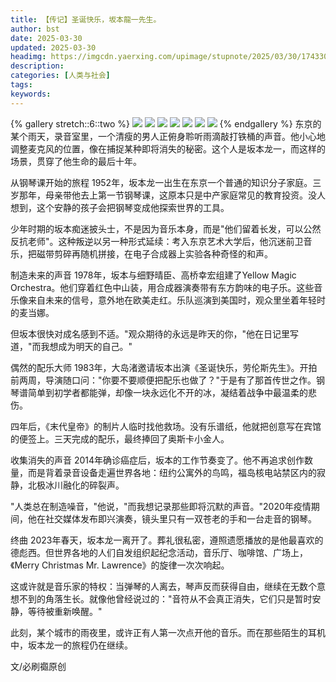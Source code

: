 ```yaml
---
title: 【传记】圣诞快乐，坂本龍一先生。
author: bst
date: 2025-03-30
updated: 2025-03-30
headimg: https://imgcdn.yaerxing.com/upimage/stupnote/2025/03/30/1743304744_12009103_9537.jpg
description: 
categories: [人类与社会]
tags: 
keywords: 
---
```


{% gallery stretch::6::two %}
![](https://imgcdn.yaerxing.com/upimage/stupnote/2025/03/30/1743304744_12009103_9537.jpg)
![](https://imgcdn.yaerxing.com/upimage/stupnote/2025/03/30/1743304746_12009103_8462.jpg)
![](https://imgcdn.yaerxing.com/upimage/stupnote/2025/03/30/1743304748_12009103_8074.jpg)
![](https://imgcdn.yaerxing.com/upimage/stupnote/2025/03/30/1743304749_12009103_1954.jpg)
![](https://imgcdn.yaerxing.com/upimage/stupnote/2025/03/30/1743304750_12009103_8829.jpg)
![](https://imgcdn.yaerxing.com/upimage/stupnote/2025/03/30/1743304751_12009103_3041.jpg)
![](https://imgcdn.yaerxing.com/upimage/stupnote/2025/03/30/1743304753_12009103_1710.jpg)
{% endgallery %}
东京的某个雨天，录音室里，一个清瘦的男人正俯身聆听雨滴敲打铁桶的声音。他小心地调整麦克风的位置，像在捕捉某种即将消失的秘密。这个人是坂本龙一，而这样的场景，贯穿了他生命的最后十年。  

从钢琴课开始的旅程
1952年，坂本龙一出生在东京一个普通的知识分子家庭。三岁那年，母亲带他去上第一节钢琴课，这原本只是中产家庭常见的教育投资。没人想到，这个安静的孩子会把钢琴变成他探索世界的工具。  

少年时期的坂本痴迷披头士，不是因为音乐本身，而是"他们留着长发，可以公然反抗老师"。这种叛逆以另一种形式延续：考入东京艺术大学后，他沉迷前卫音乐，把磁带剪碎再随机拼接，在电子合成器上实验各种奇怪的和声。  

制造未来的声音
1978年，坂本与细野晴臣、高桥幸宏组建了Yellow Magic Orchestra。他们穿着红色中山装，用合成器演奏带有东方韵味的电子乐。这些音乐像来自未来的信号，意外地在欧美走红。乐队巡演到美国时，观众里坐着年轻时的麦当娜。  

但坂本很快对成名感到不适。"观众期待的永远是昨天的你，"他在日记里写道，"而我想成为明天的自己。"  

偶然的配乐大师
1983年，大岛渚邀请坂本出演《圣诞快乐，劳伦斯先生》。开拍前两周，导演随口问："你要不要顺便把配乐也做了？"于是有了那首传世之作。钢琴谱简单到初学者都能弹，却像一块永远化不开的冰，凝结着战争中最温柔的悲伤。  

四年后，《末代皇帝》的制片人临时找他救场。没有乐谱纸，他就把创意写在宾馆的便签上。三天完成的配乐，最终捧回了奥斯卡小金人。  

收集消失的声音
2014年确诊癌症后，坂本的工作节奏变了。他不再追求创作数量，而是背着录音设备走遍世界各地：纽约公寓外的鸟鸣，福岛核电站禁区内的寂静，北极冰川融化的碎裂声。  

"人类总在制造噪音，"他说，"而我想记录那些即将沉默的声音。"2020年疫情期间，他在社交媒体发布即兴演奏，镜头里只有一双苍老的手和一台走音的钢琴。  

终曲
2023年春天，坂本龙一离开了。葬礼很私密，遵照遗愿播放的是他最喜欢的德彪西。但世界各地的人们自发组织起纪念活动，音乐厅、咖啡馆、广场上，《Merry Christmas Mr. Lawrence》的旋律一次次响起。  

这或许就是音乐家的特权：当弹琴的人离去，琴声反而获得自由，继续在无数个意想不到的角落生长。就像他曾经说过的："音符从不会真正消失，它们只是暂时安静，等待被重新唤醒。"  

此刻，某个城市的雨夜里，或许正有人第一次点开他的音乐。而在那些陌生的耳机中，坂本龙一的旅程仍在继续。


文/必刷禵原创
